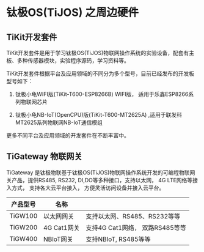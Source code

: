 # 钛极OS(TiJOS) 之周边硬件

## TiKit开发套件

TiKit开发套件是用于学习钛极OS(TiJOS)物联网操作系统的实验设备，配套有主板、多种传感器模块，实验程序源码，学习资料等。

TiKit开发套件根据平台及应用领域的不同分为多个型号，目前已经发布的开发板型号如下：

1. 钛极小龟WIFI版(TiKit-T600-ESP8266B)  WIFI版， 适用于乐鑫ESP8266系列物联网芯片

2. 钛极小龟NB-IoT(OpenCPU)版(TiKit-T600-MT2625A) ,适用于联发科MT2625系列物联网NB-IoT通信模组


更多不同平台及应用领域的开发套件在不断丰富中。



## TiGateway 物联网关

TiGateway 是钛极物联基于钛极OS(TiJOS)物联网操作系统开发的可编程物联网关产品，提供RS485, RS232, DI,DO等多种接口，支持以太网， 4G LTE网络等接入方式， 支持各大云平台接入， 方便灵活访问设备并接入云平台。 

| 产品型号 | 名称        |                                 |
| -------- | ----------- | ------------------------------- |
| TiGW100  | 以太网网关  | 支持以太网、RS485、RS232等等    |
| TiGW200  | 4G Cat1网关 | 支持4G Cat1网络， 双路RS485等等 |
| TiGW400  | NBIoT网关   | 支持NBIoT, RS485等等            |

